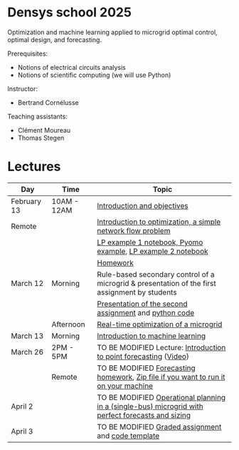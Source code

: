 # Densys school 2025

Optimization and machine learning applied to microgrid optimal control, optimal design, and forecasting.

Prerequisites: 
 - Notions of electrical circuits analysis
 - Notions of scientific computing (we will use Python)

Instructor: 
 - Bertrand Cornélusse

Teaching assistants:
 - Clément Moureau
 - Thomas Stegen


# Lectures 

| Day | Time | Topic |
| --- | --- | --- |
| February 13 | 10AM - 12AM | [Introduction and objectives](Lectures/densys_1-1_intro/main.pdf) |
| Remote       |  | [Introduction to optimization, a simple network flow problem](pdf/densys_1_2_LP_network_flow.pdf) |
|        |       | [LP example 1 notebook, Pyomo example](https://colab.research.google.com/drive/1xgO3EhGoG6P5E9BVV7QyPgLJM5HdNDrY?usp=sharing), [LP example 2 notebook](https://colab.research.google.com/drive/1ujoTNfu2_sCoVK7ksqbXgusmAAizvIip?usp=sharing) |
|        | | [Homework](https://colab.research.google.com/drive/1lrWL7sOrazTzlapVxcxrv_ZvVUZADC0h?usp=sharing) |
| March 12 | Morning  | Rule-based secondary control of a microgrid & presentation of the first assignment by students |
|          |          | [Presentation of the second assignment](pdf/RealTime_HW.pdf) and [python code](pdf/Densys_RealTime.zip) |
|          | Afternoon|[Real-time optimization of a microgrid](pdf/densys_2_1_RTO.pdf) |
|  March 13         | Morning | [Introduction to machine learning](pdf/densys_ML.pdf) |
| March 26 | 2PM - 5PM  | TO BE MODIFIED Lecture: [Introduction to point forecasting](https://github.com/jonathandumas/ELEN0445-1-microgrids-forecasting/blob/2b91cfc1b637b2ff17b13786b2407df66b6ac485/pdf/ELEN0445-1-microgrids-forecasting-lesson-1-2021.pdf) ([Video](https://youtu.be/NqezU_J1JQs))   |
|          |   Remote    |  TO BE MODIFIED [Forecasting homework](https://colab.research.google.com/drive/1PZ6NR96HIhTFtHbq3Y6l6DlpnmL85zsD?usp=sharing), [Zip file if you want to run it on your machine](notebooks/forecasting_student_version.zip)|
| April 2 |   | TO BE MODIFIED [Operational planning in a (single-bus) microgrid with perfect forecasts and sizing](pdf/20230404_microgrids_optimization.pdf) |
| April 3         |       | TO BE MODIFIED [Graded assignment](pdf/DENSYS_HW.pdf) and [code template](Operationnal%20planning/DENSYS_HW.zip) |

